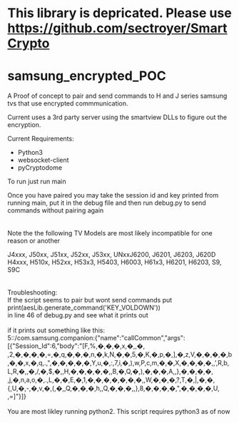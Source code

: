 # This library is depricated. Please use https://github.com/sectroyer/SmartCrypto

# samsung_encrypted_POC
A Proof of concept to pair and send commands to H and J series samsung tvs that use encrypted commmunication.  


Current uses a 3rd party server using the smartview DLLs to figure out the encryption.    

      
         
          
Current Requirements:

* Python3
* websocket-client
* pyCryptodome

To run just run main   

Once you have paired you may take the session id and key printed from running main, put it in the debug file and then run debug.py to send commands without pairing again
<br>
<br>
<br>
Note the the following TV Models are most likely incompatible for one reason or another


J4xxx, J50xx, J51xx, J52xx, J53xx, UNxxJ6200, J6201, J6203, J620D   
H4xxx, H510x, H52xx, H53x3, H5403, H6003, H61x3, H6201, H6203, S9, S9C    
<br>
<br>
Troubleshooting:    
If the script seems to pair but wont send commands put   
print(aesLib.generate_command('KEY_VOLDOWN'))   
in line 46 of debug.py and see what it prints out     
<br>
if it prints out something like this:   
5::/com.samsung.companion:{"name":"callCommon","args":[{"Session_Id":6,"body":"[F,%,�,�,�,x,�,,�, ,2,�,�,�,�,=,�,q,�,�,�,n,�,k,N,�,�,5,�,K,�,p,�,],�,z,V,�,�,�,�,b,�,�,x,�,q,.,",�,�,�,�,�,Y,u,�,:,7,i,�,),w,P,c,m,�,�,X,�,�,�,�,,',R,b,L,R,�,,�,/,�,$,�,,H,�,�,�,�,�,,B,�,Q,�,),�,�,�,A,,},�,�,�,�, ,j,�,n,a,o,�,.,L,�,�,E,�,1,�,�,�,�,�,�,�,,W,�,�,�,?,T,�,|,�,�,{,U,�,-,�,v,�,(,�,,Q,�,�,�,h,,Q,�,�,�,,},8,�,�,�,�,",�,�,�,�,U,
,=]"}]}  
<br>
You are most likley running python2. This script requires python3 as of now
